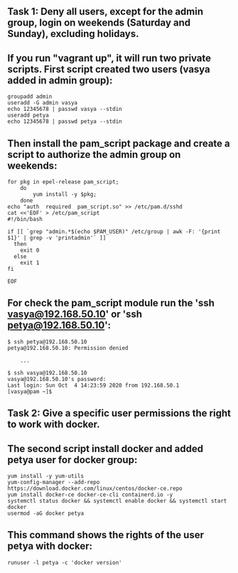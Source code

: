 ## Task 1: Deny all users, except for the admin group, login on weekends (Saturday and Sunday), excluding holidays.
## If you run "vagrant up", it will run two private scripts. First script created two users (vasya added in admin group):
```
groupadd admin
useradd -G admin vasya
echo 12345678 | passwd vasya --stdin
useradd petya
echo 12345678 | passwd petya --stdin
```

## Then install the pam_script package and create a script to authorize the admin group on weekends:
```
for pkg in epel-release pam_script;
    do
        yum install -y $pkg;
    done
echo "auth  required  pam_script.so" >> /etc/pam.d/sshd
cat <<'EOF' > /etc/pam_script
#!/bin/bash

if [[ `grep "admin.*$(echo $PAM_USER)" /etc/group | awk -F: '{print $1}' | grep -v 'printadmin'` ]]
  then
    exit 0
  else
    exit 1
fi

EOF
```
## For check the pam_script module run the 'ssh vasya@192.168.50.10' or 'ssh petya@192.168.50.10':
```
$ ssh petya@192.168.50.10
petya@192.168.50.10: Permission denied

    ...

$ ssh vasya@192.168.50.10
vasya@192.168.50.10's password:
Last login: Sun Oct  4 14:23:59 2020 from 192.168.50.1
[vasya@pam ~]$
```

## Task 2: Give a specific user permissions the right to work with docker.
## The second script install docker and added petya user for docker group:
```
yum install -y yum-utils
yum-config-manager --add-repo https://download.docker.com/linux/centos/docker-ce.repo
yum install docker-ce docker-ce-cli containerd.io -y
systemctl status docker && systemctl enable docker && systemctl start docker
usermod -aG docker petya
```

## This command shows the rights of the user petya with docker:
```
runuser -l petya -c 'docker version'
```
